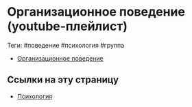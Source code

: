 # Организационное поведение (youtube-плейлист)

Теги: #поведение #психология #группа

- [Организационное поведение](https://www.youtube.com/watch?v=RmsJuHJ-tg0&list=PLqW3u411sCU7fvFuWreYSmmQjMFlbWaaW)

## Ссылки на эту страницу

* [Психология](%D0%9F%D1%81%D0%B8%D1%85%D0%BE%D0%BB%D0%BE%D0%B3%D0%B8%D1%8F.md)